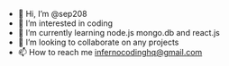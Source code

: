 - 👋 Hi, I’m @sep208
- 👀 I’m interested in coding
- 🌱 I’m currently learning node.js mongo.db and react.js
- 💞️ I’m looking to collaborate on any projects
- 📫 How to reach me infernocodinghq@gmail.com

<!---
sep208/sep208 is a ✨ special ✨ repository because its `README.md` (this file) appears on your GitHub profile.
You can click the Preview link to take a look at your changes.
--->
